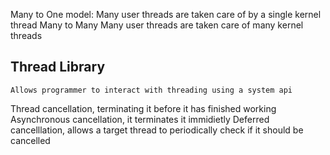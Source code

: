 Many to One model:
	Many user threads are taken care of by a single kernel thread
Many to Many
	Many user threads are taken care of many kernel threads


## Thread Library
	Allows programmer to interact with threading using a system api

Thread cancellation,
	terminating it before it has finished working
		Asynchronous cancellation, it terminates it immidietly
		Deferred cancelllation, allows a target thread to periodically check if it should be cancelled
	